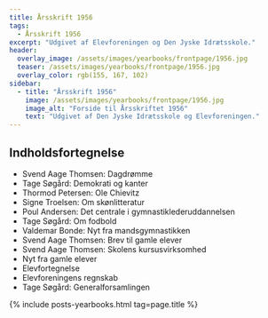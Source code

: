 ```yaml
---
title: Årsskrift 1956
tags:
  - Årsskrift 1956
excerpt: "Udgivet af Elevforeningen og Den Jyske Idrætsskole."
header:
  overlay_image: /assets/images/yearbooks/frontpage/1956.jpg
  teaser: /assets/images/yearbooks/frontpage/1956.jpg
  overlay_color: rgb(155, 167, 102)
sidebar:
  - title: "Årsskrift 1956"
    image: /assets/images/yearbooks/frontpage/1956.jpg
    image_alt: "Forside til Årsskriftet 1956"
    text: "Udgivet af Den Jyske Idrætsskole og Elevforeningen."
---
```


## Indholdsfortegnelse

- Svend Aage Thomsen: Dagdrømme
- Tage Søgård: Demokrati og kanter
- Thormod Petersen: Ole Chievitz
- Signe Troelsen: Om skønlitteratur
- Poul Andersen: Det centrale i gymnastiklederuddannelsen
- Tage Søgård: Om fodbold
- Valdemar Bonde: Nyt fra mandsgymnastikken
- Svend Aage Thomsen: Brev til gamle elever
- Svend Aage Thomsen: Skolens kursusvirksomhed
- Nyt fra gamle elever
- Elevfortegnelse
- Elevforeningens regnskab
- Tage Søgård: Generalforsamlingen

{% include posts-yearbooks.html tag=page.title %}
